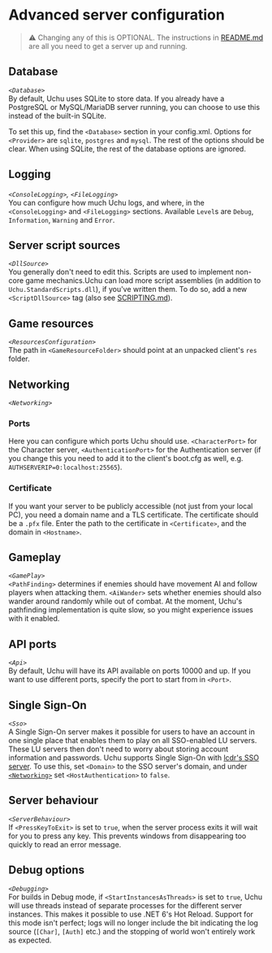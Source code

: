 # Advanced server configuration
> ⚠️ Changing any of this is OPTIONAL. The instructions in [README.md](README.md) are all you need to get a server up and running.

## Database
_`<Database>`_  
By default, Uchu uses SQLite to store data. If you already have a PostgreSQL or MySQL/MariaDB server running, you can choose to use this instead of the built-in SQLite.

To set this up, find the `<Database>` section in your config.xml. Options for `<Provider>` are `sqlite`, `postgres` and `mysql`. The rest of the options should be clear. When using SQLite, the rest of the database options are ignored.

## Logging
_`<ConsoleLogging>`, `<FileLogging>`_  
You can configure how much Uchu logs, and where, in the `<ConsoleLogging>` and `<FileLogging>` sections. Available `Level`s are `Debug`, `Information`, `Warning` and `Error`.

## Server script sources
_`<DllSource>`_  
You generally don't need to edit this. Scripts are used to implement non-core game mechanics.Uchu can load more script assemblies (in addition to `Uchu.StandardScripts.dll`), if you've written them. To do so, add a new `<ScriptDllSource>` tag (also see [SCRIPTING.md](Uchu.Python/SCRIPTING.md)).

## Game resources
_`<ResourcesConfiguration>`_  
The path in `<GameResourceFolder>` should point at an unpacked client's `res` folder.

## Networking
_`<Networking>`_
### Ports
Here you can configure which ports Uchu should use. `<CharacterPort>` for the Character server, `<AuthenticationPort>` for the Authentication server (if you change this you need to add it to the client's boot.cfg as well, e.g. `AUTHSERVERIP=0:localhost:25565`).

### Certificate
If you want your server to be publicly accessible (not just from your local PC), you need a domain name and a TLS certificate. The certificate should be a `.pfx` file. Enter the path to the certificate in `<Certificate>`, and the domain in `<Hostname>`.

## Gameplay
_`<GamePlay>`_  
`<PathFinding>` determines if enemies should have movement AI and follow players when attacking them. `<AiWander>` sets whether enemies should also wander around randomly while out of combat. At the moment, Uchu's pathfinding implementation is quite slow, so you might experience issues with it enabled.

## API ports
_`<Api>`_  
By default, Uchu will have its API available on ports 10000 and up. If you want to use different ports, specify the port to start from in `<Port>`.

## Single Sign-On
_`<Sso>`_  
A Single Sign-On server makes it possible for users to have an account in one single place that enables them to play on all SSO-enabled LU servers. These LU servers then don't need to worry about storing account information and passwords. Uchu supports Single Sign-On with [lcdr's SSO server](https://github.com/lcdr/sso_auth). To use this, set `<Domain>` to the SSO server's domain, and under [`<Networking>`](#networking) set `<HostAuthentication>` to `false`.

## Server behaviour
_`<ServerBehaviour>`_  
If `<PressKeyToExit>` is set to `true`, when the server process exits it will wait for you to press any key. This prevents windows from disappearing too quickly to read an error message.

## Debug options
_`<Debugging>`_  
For builds in Debug mode, if `<StartInstancesAsThreads>` is set to `true`, Uchu will use threads instead of separate processes for the different server instances. This makes it possible to use .NET 6's Hot Reload. Support for this mode isn't perfect; logs will no longer include the bit indicating the log source (`[Char]`, `[Auth]` etc.) and the stopping of world won't entirely work as expected.
